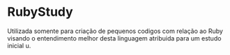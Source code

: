 # RubyStudy
Utilizada somente para criação de pequenos codigos com relação ao Ruby visando o entendimento melhor desta linguagem atribuida para um estudo inicial u.
